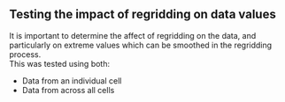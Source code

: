 ## Testing the impact of regridding on data values 

It is important to determine the affect of regridding on the data, and particularly on extreme values which can be smoothed in the regridding process.  
This was tested using both:
* Data from an individual cell
* Data from across all cells
